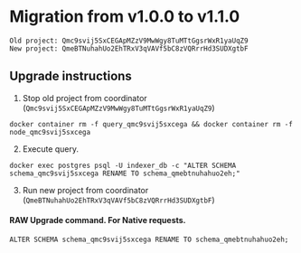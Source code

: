 # Migration from v1.0.0 to v1.1.0
```
Old project: Qmc9svij5SxCEGApMZzV9MwWgy8TuMTtGgsrWxR1yaUqZ9
New project: QmeBTNuhahUo2EhTRxV3qVAVf5bC8zVQRrrHd3SUDXgtbF
```


## Upgrade instructions
 1) Stop old project from coordinator (`Qmc9svij5SxCEGApMZzV9MwWgy8TuMTtGgsrWxR1yaUqZ9`)

```
docker container rm -f query_qmc9svij5sxcega && docker container rm -f node_qmc9svij5sxcega
```

 2) Execute query.

```
docker exec postgres psql -U indexer_db -c "ALTER SCHEMA schema_qmc9svij5sxcega RENAME TO schema_qmebtnuhahuo2eh;"

```

 3) Run new project from coordinator (`QmeBTNuhahUo2EhTRxV3qVAVf5bC8zVQRrrHd3SUDXgtbF`)

#### RAW Upgrade command. For Native requests.
`ALTER SCHEMA schema_qmc9svij5sxcega RENAME TO schema_qmebtnuhahuo2eh;`
